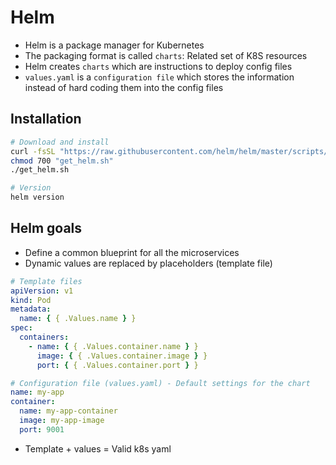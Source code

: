 # Helm

- Helm is a package manager for Kubernetes
- The packaging format is called `charts`: Related set of K8S resources
- Helm creates `charts` which are instructions to deploy config files
- `values.yaml` is a `configuration file` which stores the information instead of hard coding them into the config files

## Installation

```sh
# Download and install
curl -fsSL "https://raw.githubusercontent.com/helm/helm/master/scripts/get-helm-3" -o "get_helm.sh"
chmod 700 "get_helm.sh"
./get_helm.sh

# Version
helm version
```

## Helm goals

- Define a common blueprint for all the microservices
- Dynamic values are replaced by placeholders (template file)

```yaml
# Template files
apiVersion: v1
kind: Pod
metadata:
  name: { { .Values.name } }
spec:
  containers:
    - name: { { .Values.container.name } }
      image: { { .Values.container.image } }
      port: { { .Values.container.port } }
```

```yaml
# Configuration file (values.yaml) - Default settings for the chart
name: my-app
container:
  name: my-app-container
  image: my-app-image
  port: 9001
```

- Template + values = Valid k8s yaml
